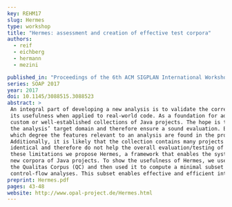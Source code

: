 ```yaml
---
key: REHM17
slug: Hermes
type: workshop
title: "Hermes: assessment and creation of effective test corpora"
authors:
  - reif
  - eichberg
  - hermann
  - mezini

published_in: "Proceedings of the 6th ACM SIGPLAN International Workshop on State Of the Art in Program Analysis"
series: SOAP 2017
year: 2017
doi: 10.1145/3088515.3088523
abstract: >
 An integral part of developing a new analysis is to validate the correctness of its implementation and to demonstrate
 its usefulness when applied to real-world code. As a foundation for addressing both challenges developers typically use
 custom or well-established collections of Java projects. The hope is that the collected projects are representative for
 the analysis’ target domain and therefore ensure a sound evaluation. But, without proper means to understand how and to
 which degree the features relevant to an analysis are found in the projects, the evaluation necessarily remains inconclusive.
 Additionally, it is likely that the collection contains many projects which are – w.r.t. the developed analysis – basically
 identical and therefore do not help the overall evaluation/testing of the analysis, but still cost evaluation time. To overcome
 these limitations we propose Hermes, a framework that enables the systematic assessment of given corpora and the creation of
 new corpora of Java projects. To show the usefulness of Hermes, we used it to comprehend the nature of the projects belonging to
 the Qualitas Corpus (QC) and then used it to compute a minimal subset of all QC projects useful for generic data- and
 control-flow analyses. This subset enables effective and efficient integration test suites.
preprint: Hermes.pdf
pages: 43-48
website: http://www.opal-project.de/Hermes.html
---
```


